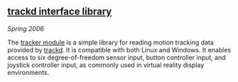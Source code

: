 ## [trackd interface library][tracker]

*Spring 2006*

The [tracker module][tracker] is a simple library for reading motion tracking data provided by [trackd][]. It is compatible with both Linux and Windows. It enables access to six degree-of-freedom sensor input, button controller input, and joystick controller input, as commonly used in virtual reality display environments.

[tracker]: tracker/tracker.html
[trackd]:  http://www.mechdyne.com/trackd.aspx
